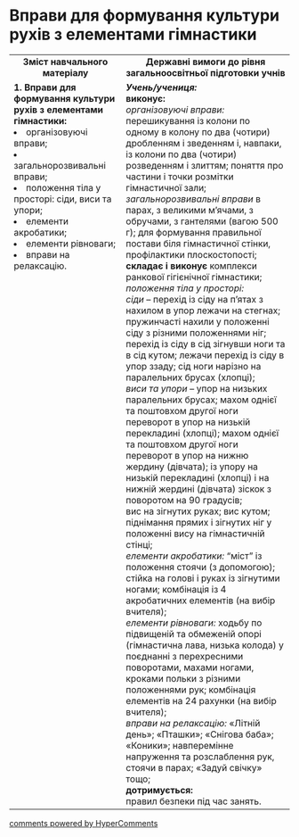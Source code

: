 <div id="hypercomments_widget" class="js-hypercomments-widget invisible"></div>

# Вправи для формування культури рухів з елементами гімнастики

<table>
  <tr>
    <td width="40%" align="center"><b>Зміст навчального матеріалу</b></td>
    <td width="60%" align="center"><b>Державні вимоги до рівня загальноосвітньої підготовки учнів</b></td>
  </tr>
  <tr>
<td width="40%" style="vertical-align:top !important;">
<b>1.	Вправи для формування культури рухів з елементами гімнастики:</b><br>
<li>організовуючі вправи;</li> 
<li>загальнорозвивальні вправи;</li>
<li>положення тіла у просторі: сіди, виси та упори;</li>
<li>елементи акробатики;</li>
<li>елементи рівноваги;</li>
<li>вправи на релаксацію.</li>
</td> 
<td width="60%" style="vertical-align:top !important;">
<i><b>Учень/учениця:</b></i><br>
<b>виконує:</b><br>
<i>організовуючі вправи:</i> перешикування із колони по одному в колону по два (чотири) дробленням і зведенням і, навпаки, із колони по два (чотири) розведенням і злиттям; поняття про частини і точки розмітки гімнастичної зали;<br>
<i>загальнорозвивальні вправи</i> в парах, з великими м’ячами, з обручами, з гантелями (вагою 500 г); для формування правильної постави біля гімнастичної стінки, профілактики плоскостопості;<br>
<b>складає і виконує</b> комплекси ранкової гігієнічної гімнастики;<br>
<i>положення тіла у просторі:</i> <br>
<i>сіди</i> – перехід із сіду на п’ятах з нахилом в упор лежачи на стегнах; пружинчасті нахили у положенні сіду з різними положеннями ніг; перехід із сіду в сід зігнувши ноги та в сід кутом; лежачи перехід із сіду в упор ззаду; сід ноги нарізно на паралельних брусах (хлопці);<br>
<i>виси та упори</i> – упор на низьких паралельних брусах; махом однієї та поштовхом другої ноги переворот в упор на низькій перекладині (хлопці); махом однієї та поштовхом другої ноги переворот в упор на нижню жердину (дівчата); із упору на низькій перекладині (хлопці) і на нижній жердині (дівчата) зіскок з поворотом на 90 градусів;<br>
вис на зігнутих руках; вис кутом; піднімання прямих і зігнутих ніг у положенні вису на гімнастичній стінці;<br>
<i>елементи акробатики:</i> “міст” із положення стоячи (з допомогою); стійка на голові і руках із зігнутими ногами; комбінація із 4 акробатичних елементів (на вибір вчителя);<br>
<i>елементи рівноваги:</i> ходьбу по підвищеній та обмеженій опорі (гімнастична лава, низька колода) у поєднанні з перехресними поворотами, махами ногами, кроками польки з різними положеннями рук; комбінація елементів на 24 рахунки (на вибір вчителя);<br>
<i>вправи на релаксацію:</i> «Літній день»; «Пташки»; «Снігова баба»; «Коники»; навперемінне напруження та розслаблення рук, стоячи в парах; «Задуй свічку» тощо; <br>
<b>дотримується:</b><br>
правил безпеки під час занять.
	</td>
  </tr>
</table>

<div class="js-hypercomments-container">
<a href="http://hypercomments.com" class="hc-link" title="comments widget">comments powered by HyperComments</a>
</div>